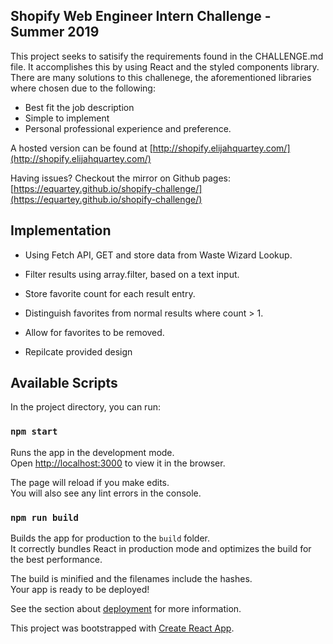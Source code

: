 ## Shopify Web Engineer Intern Challenge - Summer 2019

This project seeks to satisify the requirements found in the CHALLENGE.md file.
It accomplishes this by using React and the styled components library.
There are many solutions to this challenege, the aforementioned libraries where chosen due to the following:

- Best fit the job description
- Simple to implement
- Personal professional experience and preference.

A hosted version can be found at [http://shopify.elijahquartey.com/](http://shopify.elijahquartey.com/)

Having issues? Checkout the mirror on Github pages: [https://equartey.github.io/shopify-challenge/](https://equartey.github.io/shopify-challenge/)

## Implementation

- Using Fetch API, GET and store data from Waste Wizard Lookup.
- Filter results using array.filter, based on a text input.
- Store favorite count for each result entry.
- Distinguish favorites from normal results where count > 1.
- Allow for favorites to be removed.

- Repilcate provided design

## Available Scripts

In the project directory, you can run:

### `npm start`

Runs the app in the development mode.<br>
Open [http://localhost:3000](http://localhost:3000) to view it in the browser.

The page will reload if you make edits.<br>
You will also see any lint errors in the console.

### `npm run build`

Builds the app for production to the `build` folder.<br>
It correctly bundles React in production mode and optimizes the build for the best performance.

The build is minified and the filenames include the hashes.<br>
Your app is ready to be deployed!

See the section about [deployment](https://facebook.github.io/create-react-app/docs/deployment) for more information.

This project was bootstrapped with [Create React App](https://github.com/facebook/create-react-app).
